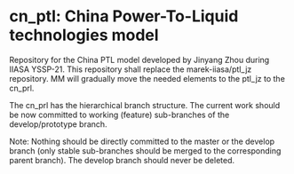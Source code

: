 # cn_ptl: China Power-To-Liquid technologies model
Repository for the China PTL model developed by Jinyang Zhou during IIASA YSSP-21. This repository shall replace the marek-iiasa/ptl_jz repository. MM will gradually move the needed elements to the ptl_jz to the cn_prl.

The cn_prl has the hierarchical branch structure. The current work should be now committed to working (feature) sub-branches of the develop/prototype branch.

Note:  Nothing should be directly committed to the master or the develop branch (only stable sub-branches should be merged to the corresponding parent branch). The develop branch should never be deleted.
